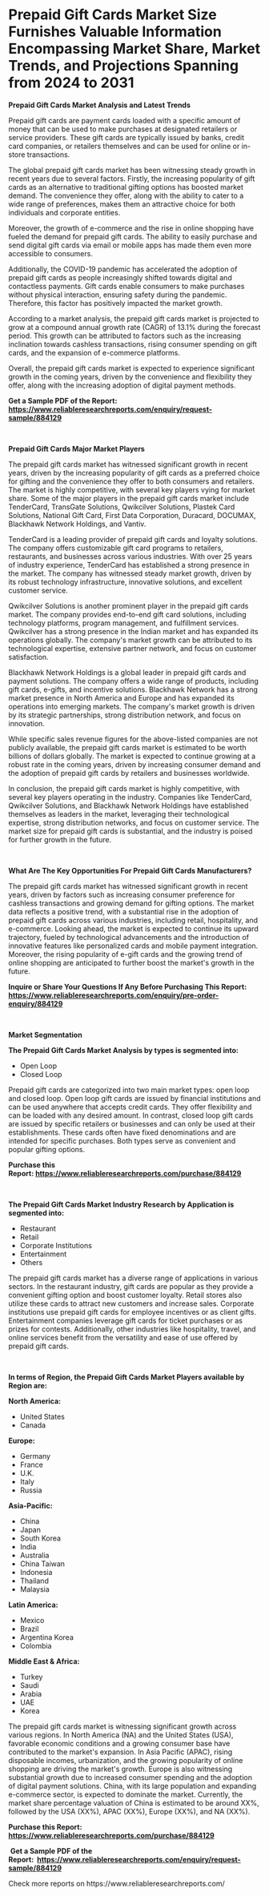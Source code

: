 <p><h1>Prepaid Gift Cards Market Size Furnishes Valuable Information Encompassing Market Share, Market Trends, and Projections Spanning from 2024 to 2031</h1></p><p><strong>Prepaid Gift Cards Market Analysis and Latest Trends</strong></p>
<p><p>Prepaid gift cards are payment cards loaded with a specific amount of money that can be used to make purchases at designated retailers or service providers. These gift cards are typically issued by banks, credit card companies, or retailers themselves and can be used for online or in-store transactions.</p><p>The global prepaid gift cards market has been witnessing steady growth in recent years due to several factors. Firstly, the increasing popularity of gift cards as an alternative to traditional gifting options has boosted market demand. The convenience they offer, along with the ability to cater to a wide range of preferences, makes them an attractive choice for both individuals and corporate entities.</p><p>Moreover, the growth of e-commerce and the rise in online shopping have fueled the demand for prepaid gift cards. The ability to easily purchase and send digital gift cards via email or mobile apps has made them even more accessible to consumers.</p><p>Additionally, the COVID-19 pandemic has accelerated the adoption of prepaid gift cards as people increasingly shifted towards digital and contactless payments. Gift cards enable consumers to make purchases without physical interaction, ensuring safety during the pandemic. Therefore, this factor has positively impacted the market growth.</p><p>According to a market analysis, the prepaid gift cards market is projected to grow at a compound annual growth rate (CAGR) of 13.1% during the forecast period. This growth can be attributed to factors such as the increasing inclination towards cashless transactions, rising consumer spending on gift cards, and the expansion of e-commerce platforms.</p><p>Overall, the prepaid gift cards market is expected to experience significant growth in the coming years, driven by the convenience and flexibility they offer, along with the increasing adoption of digital payment methods.</p></p>
<p><strong>Get a Sample PDF of the Report:&nbsp; <a href="https://www.reliableresearchreports.com/enquiry/request-sample/884129">https://www.reliableresearchreports.com/enquiry/request-sample/884129</a></strong></p>
<p>&nbsp;</p>
<p><strong>Prepaid Gift Cards Major Market Players</strong></p>
<p><p>The prepaid gift cards market has witnessed significant growth in recent years, driven by the increasing popularity of gift cards as a preferred choice for gifting and the convenience they offer to both consumers and retailers. The market is highly competitive, with several key players vying for market share. Some of the major players in the prepaid gift cards market include TenderCard, TransGate Solutions, Qwikcilver Solutions, Plastek Card Solutions, National Gift Card, First Data Corporation, Duracard, DOCUMAX, Blackhawk Network Holdings, and Vantiv.</p><p>TenderCard is a leading provider of prepaid gift cards and loyalty solutions. The company offers customizable gift card programs to retailers, restaurants, and businesses across various industries. With over 25 years of industry experience, TenderCard has established a strong presence in the market. The company has witnessed steady market growth, driven by its robust technology infrastructure, innovative solutions, and excellent customer service.</p><p>Qwikcilver Solutions is another prominent player in the prepaid gift cards market. The company provides end-to-end gift card solutions, including technology platforms, program management, and fulfillment services. Qwikcilver has a strong presence in the Indian market and has expanded its operations globally. The company's market growth can be attributed to its technological expertise, extensive partner network, and focus on customer satisfaction.</p><p>Blackhawk Network Holdings is a global leader in prepaid gift cards and payment solutions. The company offers a wide range of products, including gift cards, e-gifts, and incentive solutions. Blackhawk Network has a strong market presence in North America and Europe and has expanded its operations into emerging markets. The company's market growth is driven by its strategic partnerships, strong distribution network, and focus on innovation.</p><p>While specific sales revenue figures for the above-listed companies are not publicly available, the prepaid gift cards market is estimated to be worth billions of dollars globally. The market is expected to continue growing at a robust rate in the coming years, driven by increasing consumer demand and the adoption of prepaid gift cards by retailers and businesses worldwide.</p><p>In conclusion, the prepaid gift cards market is highly competitive, with several key players operating in the industry. Companies like TenderCard, Qwikcilver Solutions, and Blackhawk Network Holdings have established themselves as leaders in the market, leveraging their technological expertise, strong distribution networks, and focus on customer service. The market size for prepaid gift cards is substantial, and the industry is poised for further growth in the future.</p></p>
<p>&nbsp;</p>
<p><strong>What Are The Key Opportunities For Prepaid Gift Cards Manufacturers?</strong></p>
<p><p>The prepaid gift cards market has witnessed significant growth in recent years, driven by factors such as increasing consumer preference for cashless transactions and growing demand for gifting options. The market data reflects a positive trend, with a substantial rise in the adoption of prepaid gift cards across various industries, including retail, hospitality, and e-commerce. Looking ahead, the market is expected to continue its upward trajectory, fueled by technological advancements and the introduction of innovative features like personalized cards and mobile payment integration. Moreover, the rising popularity of e-gift cards and the growing trend of online shopping are anticipated to further boost the market's growth in the future.</p></p>
<p><strong>Inquire or Share Your Questions If Any Before Purchasing This Report: <a href="https://www.reliableresearchreports.com/enquiry/pre-order-enquiry/884129">https://www.reliableresearchreports.com/enquiry/pre-order-enquiry/884129</a></strong></p>
<p>&nbsp;</p>
<p><strong>Market Segmentation</strong></p>
<p><strong>The Prepaid Gift Cards Market Analysis by types is segmented into:</strong></p>
<p><ul><li>Open Loop</li><li>Closed Loop</li></ul></p>
<p><p>Prepaid gift cards are categorized into two main market types: open loop and closed loop. Open loop gift cards are issued by financial institutions and can be used anywhere that accepts credit cards. They offer flexibility and can be loaded with any desired amount. In contrast, closed loop gift cards are issued by specific retailers or businesses and can only be used at their establishments. These cards often have fixed denominations and are intended for specific purchases. Both types serve as convenient and popular gifting options.</p></p>
<p><strong>Purchase this Report:&nbsp;<a href="https://www.reliableresearchreports.com/purchase/884129">https://www.reliableresearchreports.com/purchase/884129</a></strong></p>
<p>&nbsp;</p>
<p><strong>The Prepaid Gift Cards Market Industry Research by Application is segmented into:</strong></p>
<p><ul><li>Restaurant</li><li>Retail</li><li>Corporate Institutions</li><li>Entertainment</li><li>Others</li></ul></p>
<p><p>The prepaid gift cards market has a diverse range of applications in various sectors. In the restaurant industry, gift cards are popular as they provide a convenient gifting option and boost customer loyalty. Retail stores also utilize these cards to attract new customers and increase sales. Corporate institutions use prepaid gift cards for employee incentives or as client gifts. Entertainment companies leverage gift cards for ticket purchases or as prizes for contests. Additionally, other industries like hospitality, travel, and online services benefit from the versatility and ease of use offered by prepaid gift cards.</p></p>
<p>&nbsp;</p>
<p><strong>In terms of Region, the Prepaid Gift Cards Market Players available by Region are:</strong></p>
<p>
    <p> <strong> North America: </strong>
        <ul>
            <li>United States</li>
            <li>Canada</li>
        </ul>
        </p> 
    <p> <strong> Europe: </strong>
        <ul>
            <li>Germany</li>
            <li>France</li>
            <li>U.K.</li>
            <li>Italy</li>
            <li>Russia</li>
        </ul>
        </p> 
    <p> <strong> Asia-Pacific: </strong>
        <ul>
            <li>China</li>
            <li>Japan</li>
            <li>South Korea</li>
            <li>India</li>
            <li>Australia</li>
            <li>China Taiwan</li>
            <li>Indonesia</li>
            <li>Thailand</li>
            <li>Malaysia</li>
        </ul>
        </p> 
    <p> <strong> Latin America: </strong>
        <ul>
            <li>Mexico</li>
            <li>Brazil</li>
            <li>Argentina Korea</li>
            <li>Colombia</li>
        </ul>
        </p> 
    <p> <strong> Middle East & Africa: </strong>
        <ul>
            <li>Turkey</li>
            <li>Saudi</li>
            <li>Arabia</li>
            <li>UAE</li>
            <li>Korea</li>
        </ul>
    </p>
    </p>
<p><p>The prepaid gift cards market is witnessing significant growth across various regions. In North America (NA) and the United States (USA), favorable economic conditions and a growing consumer base have contributed to the market's expansion. In Asia Pacific (APAC), rising disposable incomes, urbanization, and the growing popularity of online shopping are driving the market's growth. Europe is also witnessing substantial growth due to increased consumer spending and the adoption of digital payment solutions. China, with its large population and expanding e-commerce sector, is expected to dominate the market. Currently, the market share percentage valuation of China is estimated to be around XX%, followed by the USA (XX%), APAC (XX%), Europe (XX%), and NA (XX%).</p></p>
<p><strong>Purchase this Report: <a href="https://www.reliableresearchreports.com/purchase/884129">https://www.reliableresearchreports.com/purchase/884129</a></strong></p>
<p>&nbsp;<strong>Get a Sample PDF of the Report:&nbsp;&nbsp;<a href="https://www.reliableresearchreports.com/enquiry/request-sample/884129">https://www.reliableresearchreports.com/enquiry/request-sample/884129</a></strong></p>
<p><strong></strong></p>
<p>Check more reports on https://www.reliableresearchreports.com/</p>